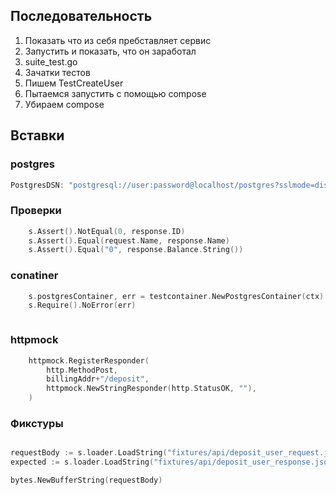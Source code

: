 ## Последовательность
1. Показать что из себя пребставляет сервис
2. Запустить и показать, что он заработал
3. suite_test.go
4. Зачатки тестов
5. Пишем TestCreateUser
6. Пытаемся запустить с помощью compose
7. Убираем compose





## Вставки
### postgres
```go
PostgresDSN: "postgresql://user:password@localhost/postgres?sslmode=disable",
```

### Проверки
```go
	s.Assert().NotEqual(0, response.ID)
	s.Assert().Equal(request.Name, response.Name)
	s.Assert().Equal("0", response.Balance.String())
```

### conatiner
```go
	s.postgresContainer, err = testcontainer.NewPostgresContainer(ctx)
	s.Require().NoError(err)
```

```go

```

### httpmock
```go
	httpmock.RegisterResponder(
		http.MethodPost,
		billingAddr+"/deposit",
		httpmock.NewStringResponder(http.StatusOK, ""),
	)
```

### Фикстуры
```go

```

```go
requestBody := s.loader.LoadString("fixtures/api/deposit_user_request.json")
expected := s.loader.LoadString("fixtures/api/deposit_user_response.json")
```

```go
bytes.NewBufferString(requestBody)
```
